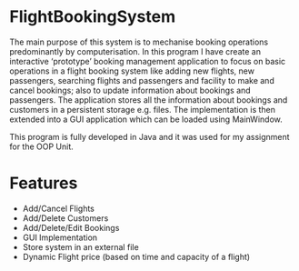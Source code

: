 # FlightBookingSystem

The main purpose of this system is to mechanise booking operations predominantly by
computerisation. In this program I have create an interactive ‘prototype’ booking management
application to focus on basic operations in a flight booking system like adding new flights, new
passengers, searching flights and passengers and facility to make and cancel bookings; also to
update information about bookings and passengers. The application stores all the
information about bookings and customers in a persistent storage e.g. files. 
The implementation is then extended into a GUI application which can be loaded using MainWindow.

This program is fully developed in Java and it was used for my assignment for the OOP Unit.

# Features
- Add/Cancel Flights
- Add/Delete Customers
- Add/Delete/Edit Bookings
- GUI Implementation
- Store system in an external file
- Dynamic Flight price (based on time and capacity of a flight)
